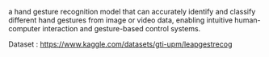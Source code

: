 a hand gesture recognition model that can accurately identify and classify different hand gestures from image or video data, enabling intuitive human-computer interaction and gesture-based control systems.

Dataset : https://www.kaggle.com/datasets/gti-upm/leapgestrecog
